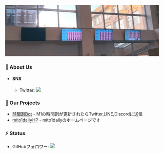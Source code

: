 <img src="images/daily_back.png">

### 🧐 About Us
 - #### SNS
   - Twitter: <a href="https://twitter.com/mito1daily"><img src="https://img.shields.io/twitter/follow/mito1daily"></a>

### 🚀 Our Projects
- [時間割Bot](https://github.com/Geusen/Schedule_Bot) - M1の時間割が更新されたらTwitter,LINE,Discordに送信
- [mito1dailyHP](https://github.com/m1daily/mito1daily) - mito1dailyのホームページです


### ⚡ Status
- GitHubフォロワー: ![](https://img.shields.io/github/followers/m1daily)
